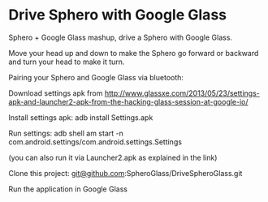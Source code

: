 Drive Sphero with Google Glass
================

Sphero + Google Glass mashup, drive a Sphero with Google Glass.

Move your head up and down to make the Sphero go forward or backward and turn your head to make it turn.

Pairing your Sphero and Google Glass via bluetooth:
  
Download settings apk from http://www.glassxe.com/2013/05/23/settings-apk-and-launcher2-apk-from-the-hacking-glass-session-at-google-io/

Install settings apk: adb install Settings.apk

Run settings: adb shell am start -n com.android.settings/com.android.settings.Settings

(you can also run it via Launcher2.apk as explained in the link)

Clone this project: git@github.com:SpheroGlass/DriveSpheroGlass.git

Run the application in Google Glass
